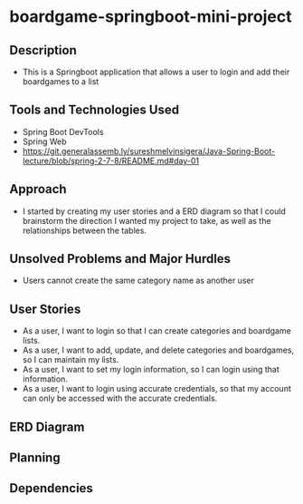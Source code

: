 # boardgame-springboot-mini-project

## Description
- This is a Springboot application that allows a user to login and add their boardgames to a list

## Tools and Technologies Used
- Spring Boot DevTools
- Spring Web
- https://git.generalassemb.ly/sureshmelvinsigera/Java-Spring-Boot-lecture/blob/spring-2-7-8/README.md#day-01

## Approach
- I started by creating my user stories and a ERD diagram so that I could brainstorm the direction I wanted my project to take, as well as the relationships between the tables.

## Unsolved Problems and Major Hurdles
- Users cannot create the same category name as another user
## User Stories
- As a user, I want to login so that I can create categories and boardgame lists.
- As a user, I want to add, update, and delete categories and boardgames, so I can maintain my lists.
- As a user, I want to set my login information, so I can login using that information.
- As a user, I want to login using accurate credentials, so that my account can only be accessed with the accurate credentials.

## ERD Diagram

## Planning

## Dependencies